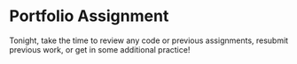 # Portfolio Assignment

Tonight, take the time to review any code or previous assignments, resubmit previous work, or get in some additional practice!
